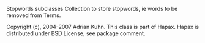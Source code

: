 Stopwords subclasses Collection to store stopwords, ie words to be removed from Terms.

Copyright (c), 2004-2007 Adrian Kuhn. This class is part of Hapax. Hapax is distributed under BSD License, see package comment.